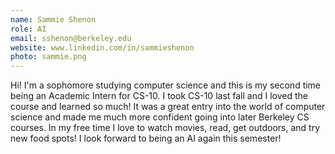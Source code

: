 ```yaml
---
name: Sammie Shenon
role: AI
email: sshenon@berkeley.edu
website: www.linkedin.com/in/sammieshenon
photo: sammie.png
---
```

Hi! I'm a sophomore studying computer science and this is my second time being an Academic Intern for CS-10. I took CS-10 last fall and I loved the course and learned so much! It was a great entry into the world of computer science and made me much more confident going into later Berkeley CS courses. In my free time I love to watch movies, read, get outdoors, and try new food spots! I look forward to being an AI again this semester!
